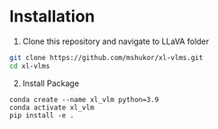 # Installation

1. Clone this repository and navigate to LLaVA folder
```bash
git clone https://github.com/mshukor/xl-vlms.git
cd xl-vlms
```

2. Install Package
```Shell
conda create --name xl_vlm python=3.9
conda activate xl_vlm
pip install -e .
```


